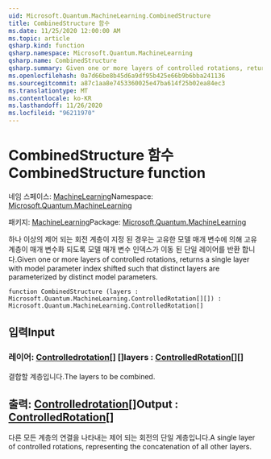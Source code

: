 ```yaml
---
uid: Microsoft.Quantum.MachineLearning.CombinedStructure
title: CombinedStructure 함수
ms.date: 11/25/2020 12:00:00 AM
ms.topic: article
qsharp.kind: function
qsharp.namespace: Microsoft.Quantum.MachineLearning
qsharp.name: CombinedStructure
qsharp.summary: Given one or more layers of controlled rotations, returns a single layer with model parameter index shifted such that distinct layers are parameterized by distinct model parameters.
ms.openlocfilehash: 0a7d66be8b45d6a9df95b425e66b9b6bba241136
ms.sourcegitcommit: a87c1aa8e7453360025e47ba614f25b02ea84ec3
ms.translationtype: MT
ms.contentlocale: ko-KR
ms.lasthandoff: 11/26/2020
ms.locfileid: "96211970"
---
```

# <a name="combinedstructure-function"></a><span data-ttu-id="a3bfc-102">CombinedStructure 함수</span><span class="sxs-lookup"><span data-stu-id="a3bfc-102">CombinedStructure function</span></span>

<span data-ttu-id="a3bfc-103">네임 스페이스: [MachineLearning](xref:Microsoft.Quantum.MachineLearning)</span><span class="sxs-lookup"><span data-stu-id="a3bfc-103">Namespace: [Microsoft.Quantum.MachineLearning](xref:Microsoft.Quantum.MachineLearning)</span></span>

<span data-ttu-id="a3bfc-104">패키지: [MachineLearning](https://nuget.org/packages/Microsoft.Quantum.MachineLearning)</span><span class="sxs-lookup"><span data-stu-id="a3bfc-104">Package: [Microsoft.Quantum.MachineLearning](https://nuget.org/packages/Microsoft.Quantum.MachineLearning)</span></span>


<span data-ttu-id="a3bfc-105">하나 이상의 제어 되는 회전 계층이 지정 된 경우는 고유한 모델 매개 변수에 의해 고유 계층이 매개 변수화 되도록 모델 매개 변수 인덱스가 이동 된 단일 레이어를 반환 합니다.</span><span class="sxs-lookup"><span data-stu-id="a3bfc-105">Given one or more layers of controlled rotations, returns a single layer with model parameter index shifted such that distinct layers are parameterized by distinct model parameters.</span></span>

```qsharp
function CombinedStructure (layers : Microsoft.Quantum.MachineLearning.ControlledRotation[][]) : Microsoft.Quantum.MachineLearning.ControlledRotation[]
```


## <a name="input"></a><span data-ttu-id="a3bfc-106">입력</span><span class="sxs-lookup"><span data-stu-id="a3bfc-106">Input</span></span>

### <a name="layers--controlledrotation"></a><span data-ttu-id="a3bfc-107">레이어: [Controlledrotation](xref:Microsoft.Quantum.MachineLearning.ControlledRotation)[] []</span><span class="sxs-lookup"><span data-stu-id="a3bfc-107">layers : [ControlledRotation](xref:Microsoft.Quantum.MachineLearning.ControlledRotation)[][]</span></span>

<span data-ttu-id="a3bfc-108">결합할 계층입니다.</span><span class="sxs-lookup"><span data-stu-id="a3bfc-108">The layers to be combined.</span></span>



## <a name="output--controlledrotation"></a><span data-ttu-id="a3bfc-109">출력: [Controlledrotation](xref:Microsoft.Quantum.MachineLearning.ControlledRotation)[]</span><span class="sxs-lookup"><span data-stu-id="a3bfc-109">Output : [ControlledRotation](xref:Microsoft.Quantum.MachineLearning.ControlledRotation)[]</span></span>

<span data-ttu-id="a3bfc-110">다른 모든 계층의 연결을 나타내는 제어 되는 회전의 단일 계층입니다.</span><span class="sxs-lookup"><span data-stu-id="a3bfc-110">A single layer of controlled rotations, representing the concatenation of all other layers.</span></span>